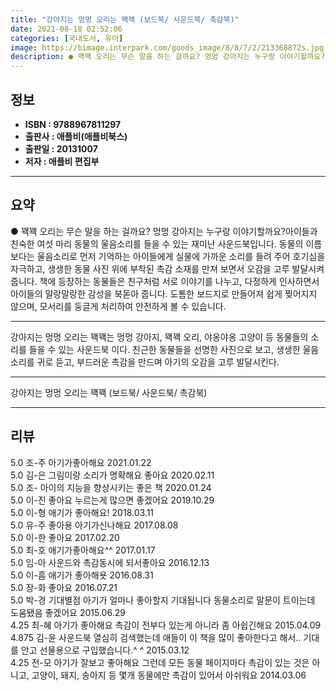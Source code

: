```yaml
---
title: "강아지는 멍멍 오리는 꽥꽥 (보드북/ 사운드북/ 촉감북)"
date: 2021-08-18 02:52:06
categories: [국내도서, 유아]
image: https://bimage.interpark.com/goods_image/8/8/7/2/213368872s.jpg
description: ● 꽥꽥 오리는 무슨 말을 하는 걸까요? 멍멍 강아지는 누구랑 이야기할까요?아이들과 친숙한 여섯 마리 동물의 울음소리를 들을 수 있는 재미난 사운드북입니다. 동물의 이름보다는 울음소리로 먼저 기억하는 아이들에게 실물에 가까운 소리를 들려 주어 호기심을 자극하고, 생생한 동물 사진 위에
---
```


## **정보**

- **ISBN : 9788967811297**
- **출판사 : 애플비(애플비북스)**
- **출판일 : 20131007**
- **저자 : 애플비 편집부**

------



## **요약**

●  꽥꽥 오리는 무슨 말을 하는 걸까요? 멍멍 강아지는 누구랑 이야기할까요?아이들과 친숙한 여섯 마리 동물의 울음소리를 들을 수 있는 재미난 사운드북입니다. 동물의 이름보다는 울음소리로 먼저 기억하는 아이들에게 실물에 가까운 소리를 들려 주어 호기심을 자극하고, 생생한 동물 사진 위에 부착된 촉감 소재를 만져 보면서 오감을 고루 발달시켜 줍니다. 책에 등장하는 동물들은 친구처럼 서로 이야기를 나누고, 다정하게 인사하면서 아이들의 말랑말랑한 감성을 북돋아 줍니다. 도톰한 보드지로 만들어져 쉽게 찢어지지 않으며, 모서리를 둥글게 처리하여 안전하게 볼 수 있습니다.

------

강아지는 멍멍 오리는 꽥꽥는 멍멍 강아지, 꽥꽥 오리, 야옹야옹 고양이 등 동물들의 소리를 들을 수 있는 사운드북 이다. 친근한 동물들을 선명한 사진으로 보고, 생생한 울음소리를 귀로 듣고, 부드러운 촉감을 만드며 아기의 오감을 고루 발달시킨다.

------


강아지는 멍멍 오리는 꽥꽥 (보드북/ 사운드북/ 촉감북) 

------


## **리뷰** 

5.0 조-주 아기가좋아해요 2021.01.22 <br/>5.0 김-은 그림이랑 소리가 명확해요 좋아요 2020.02.11 <br/>5.0 조- 아이의 지능을 향상시키는 좋은 책 2020.01.24 <br/>5.0 이-진 좋아요 누르는게 많으면 좋겠어요 2019.10.29 <br/>5.0 이-형 애기가 좋아해요! 2018.03.11 <br/>5.0 유-주 좋아용 아기가신나해요 2017.08.08 <br/>5.0 이-한 좋아요 2017.02.20 <br/>5.0 최-호 애기가좋아해요^^ 2017.01.17 <br/>5.0 임-아 사운드와 촉감동시에 되서좋아요 2016.12.13 <br/>5.0 이-흠 애기가 좋아해욧 2016.08.31 <br/>5.0 장-화 좋아요 2016.07.21 <br/>5.0 박-경 기대별점
아기가 얼마나 좋아할지 기대됩니다
동물소리로 말문이 트이는데 도움됐음 좋겠어요 2015.06.29 <br/>4.25 최-혜 아기가 좋아해요 촉감이 전부다 있는게 아니라 좀 아쉽긴해요 2015.04.09 <br/>4.875 김-윤 사운드북 열심히 검색했는데 애들이 이 책을 많이 좋아한다고 해서.. 기대를 안고 선물용으로 구입했습니다.^ ^ 2015.03.12 <br/>4.25 전-모 아기가 잘보고 좋아해요 그런데 모든 동물 페이지마다 촉감이 있는 것은 아니고, 고양이, 돼지, 송아지 등 몇개 동물에만 촉감이 있어서 아쉬워요 2014.03.06 <br/>